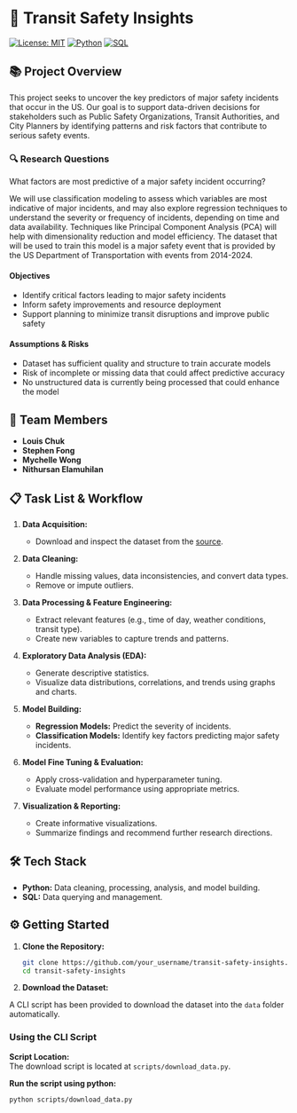 # 🚀 Transit Safety Insights

[![License: MIT](https://img.shields.io/badge/License-MIT-yellow.svg)](https://opensource.org/licenses/MIT)
[![Python](https://img.shields.io/badge/Python-3.x-blue.svg)](https://www.python.org/)
[![SQL](https://img.shields.io/badge/SQL-supported-informational.svg)](https://en.wikipedia.org/wiki/SQL)

## 📚 Project Overview

This project seeks to uncover the key predictors of major safety incidents that occur in the US. Our goal is to support data-driven decisions for stakeholders such as Public Safety Organizations, Transit Authorities, and City Planners by identifying patterns and risk factors that contribute to serious safety events.

### 🔍 Research Questions
What factors are most predictive of a major safety incident occurring?

We will use classification modeling to assess which variables are most indicative of major incidents, and may also explore regression techniques to understand the severity or frequency of incidents, depending on time and data availability. Techniques like Principal Component Analysis (PCA) will help with dimensionality reduction and model efficiency. The dataset that will be used to train this model is a major safety event that is provided by the US Department of Transportation with events from 2014-2024.

#### Objectives
- Identify critical factors leading to major safety incidents
- Inform safety improvements and resource deployment
- Support planning to minimize transit disruptions and improve public safety

#### Assumptions & Risks
- Dataset has sufficient quality and structure to train accurate models
- Risk of incomplete or missing data that could affect predictive accuracy
- No unstructured data is currently being processed that could enhance the model


## 👥 Team Members

- **Louis Chuk**
- **Stephen Fong**
- **Mychelle Wong**
- **Nithursan Elamuhilan**

## 📋 Task List & Workflow

1. **Data Acquisition:**  
   - Download and inspect the dataset from the [source](https://data.transportation.gov/Public-Transit/Major-Safety-Events/9ivb-8ae9/about_data).

2. **Data Cleaning:**  
   - Handle missing values, data inconsistencies, and convert data types.
   - Remove or impute outliers.

3. **Data Processing & Feature Engineering:**  
   - Extract relevant features (e.g., time of day, weather conditions, transit type).
   - Create new variables to capture trends and patterns.

4. **Exploratory Data Analysis (EDA):**  
   - Generate descriptive statistics.
   - Visualize data distributions, correlations, and trends using graphs and charts.

5. **Model Building:**  
   - **Regression Models:** Predict the severity of incidents.
   - **Classification Models:** Identify key factors predicting major safety incidents.

6. **Model Fine Tuning & Evaluation:**  
   - Apply cross-validation and hyperparameter tuning.
   - Evaluate model performance using appropriate metrics.

7. **Visualization & Reporting:**  
   - Create informative visualizations.
   - Summarize findings and recommend further research directions.

## 🛠️ Tech Stack

- **Python:** Data cleaning, processing, analysis, and model building.
- **SQL:** Data querying and management.

## ⚙️ Getting Started

1. **Clone the Repository:**

   ```bash
   git clone https://github.com/your_username/transit-safety-insights.git
   cd transit-safety-insights
2. **Download the Dataset:**

A CLI script has been provided to download the dataset into the `data` folder automatically.

### Using the CLI Script

**Script Location:**  
The download script is located at `scripts/download_data.py`.

**Run the script using python:**  
```bash
python scripts/download_data.py
